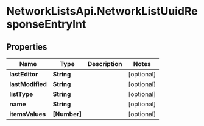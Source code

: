 # NetworkListsApi.NetworkListUuidResponseEntryInt

## Properties

Name | Type | Description | Notes
------------ | ------------- | ------------- | -------------
**lastEditor** | **String** |  | [optional] 
**lastModified** | **String** |  | [optional] 
**listType** | **String** |  | [optional] 
**name** | **String** |  | [optional] 
**itemsValues** | **[Number]** |  | [optional] 


